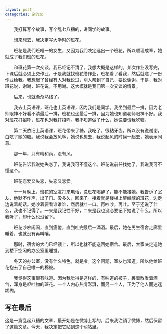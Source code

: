 ```yaml
---
layout: post
categories: 杂的文
---
```


　　我打算写个故事，写个乱七八糟的，讲同学的故事。

　　想来想去，我决定写大学时的班花。

　　班花是我们班唯一的女生，又因为我们决定选出一个班花，所以顺理成章，她就成了我们班的班花。

　　和班花第一次交谈，我已经记不清了。我想大概是这样的。某次作业没写完，下课后就必须上交作业，于是我就找班花借作业，班花看了看我，然后就递了一份作业给我。我想起了曾经有人对我说过，别人帮到了自己，要说谢谢。于是，我对班花说，谢谢，班花说，不用谢。这大概就是我们第一次交谈的情景。

　　后来，也就渐渐熟络了。

　　我去上英语课，班花也上英语课，因为我们是同学。我坐到最后一排，因为老师眼神不好看不清最后一排，班花也坐最后一排，因为她也知道老师眼神不好。我对班花打招呼，班花也对我打招呼。我不知道做了什么，她说要请我吃糖。

　　第二天依旧上英语课，班花带来了糖，我吃了，很粘牙齿，所以没有说谢谢，白吃了她的糖。我说我会放风筝，她说也想去，我说起风的时候一起去，她表示同意。

　　那一年，只有晴和雨，没有风。

　　班花告诉我说她失恋了，我说我可不懂这个。班花说前任找她了，我说我可不懂这个。

　　班花恋爱又失恋，失恋又恋爱。

　　十一月晚上，班花的室友打来电话，说班花喝醉了，能不能接她。我告诉了室友，他默不作声，出了门。没多久，回来了。接着就是楼梯上醉醺醺的班花，边走边说着胡话。她吵着要看谁谁谁，然后就吐一口。再吵吵，再吐。至于还说了什么，我也不记得了。一来是我记性不好，二来是我也没必要记下她说了什么。所以我听了，却什么也没留下。

　　班花吵吵闹闹，直到疲倦，直到吐完最后一滴酒。最后，她在男生宿舍走廊里睡着，也就没有再叫嚷。

　　那时，宿舍的大门已经锁上，所以也就不能送回她宿舍。最后，大家决定送她到楼下空闲的办公室里睡觉。

　　冬天的办公室，没有什么特色，就是冷。这个问题，室友也知道。所以他给班花抱去了自己唯一的棉被。

　　我觉得这事很有味道。因为我觉得是这样的，有味道的被子，裹着散发着酒气，浑身是呕吐物的班花。一个人内心热情澎湃，而另一个人，正为了他人而迷迷糊糊。  



## 写在最后

这是一篇乱起八糟的文章，最开始是在微博上写的，后来我注销了微博，然后保留了这篇文章。今天，我决定把它贴到这个网站里。